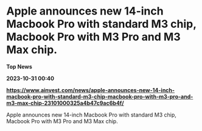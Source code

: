 # Apple announces new 14-inch Macbook Pro with standard M3 chip, Macbook Pro with M3 Pro and M3 Max chip.
**Top News**

**2023-10-31 00:40**

**https://www.ainvest.com/news/apple-announces-new-14-inch-macbook-pro-with-standard-m3-chip-macbook-pro-with-m3-pro-and-m3-max-chip-23101000325a4b47c9ac6b4f/**

Apple announces new 14-inch Macbook Pro with standard M3 chip, Macbook Pro with M3 Pro and M3 Max chip.